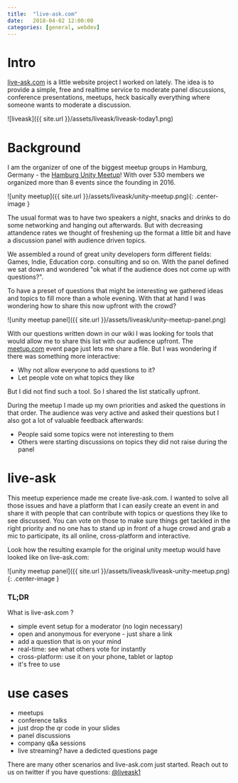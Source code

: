 ```yaml
---
title:  "live-ask.com"
date:   2018-04-02 12:00:00
categories: [general, webdev]
---
```


# Intro

[live-ask.com](https://www.live-ask.com) is a little website project I worked on lately. The idea is to provide a simple, free and realtime service to moderate panel discussions, conference presentations, meetups, heck basically everything where someone wants to moderate a discussion.

![liveask]({{ site.url }}/assets/liveask/liveask-today1.png)

# Background

I am the organizer of one of the biggest meetup groups in Hamburg, Germany - the [Hamburg Unity Meetup](https://www.meetup.com/Hamburg-Unity-Meetup/)!
With over 530 members we organized more than 8 events since the founding in 2016.

![unity meetup]({{ site.url }}/assets/liveask/unity-meetup.png){: .center-image }

The usual format was to have two speakers a night, snacks and drinks to do some networking and hanging out afterwards. But with decreasing attandence rates we thought of freshening up the format a little bit and have a discussion panel with audience driven topics.

We assembled a round of great unity developers form different fields: Games, Indie, Education corp. consulting and so on. With the panel defined we sat down and wondered "ok what if the audience does not come up with questions?". 

To have a preset of questions that might be interesting we gathered ideas and topics to fill more than a whole evening. With that at hand I was wondering how to share this now upfront with the crowd?

![unity meetup panel]({{ site.url }}/assets/liveask/unity-meetup-panel.png)

With our questions written down in our wiki I was looking for tools that would allow me to share this list with our audience upfront. The [meetup.com](https://www.meetup.com) event page just lets me share a file. But I was wondering if there was something more interactive:

* Why not allow everyone to add questions to it? 
* Let people vote on what topics they like

But I did not find such a tool. So I shared the list statically upfront.

During the meetup I made up my own priorities and asked the questions in that order. The audience was very active and asked their questions but I also got a lot of valuable feedback afterwards:

* People said some topics were not interesting to them
* Others were starting discussions on topics they did not raise during the panel

# live-ask

This meetup experience made me create live-ask.com. I wanted to solve all those issues and have a platform that I can easily create an event in and share it with people that can contribute with topics or questions they like to see discussed. You can vote on those to make sure things get tackled in the right priority and no one has to stand up in front of a huge crowd and grab a mic to participate, its all online, cross-platform and interactive.

Look how the resulting example for the original unity meetup would have looked like on live-ask.com:

![unity meetup panel]({{ site.url }}/assets/liveask/liveask-unity-meetup.png){: .center-image }

### TL;DR

What is live-ask.com ?

* simple event setup for a moderator (no login necessary)
* open and anonymous for everyone - just share a link
* add a question that is on your mind
* real-time: see what others vote for instantly
* cross-platform: use it on your phone, tablet or laptop
* it's free to use

# use cases

* meetups
* conference talks
* just drop the qr code in your slides
* panel discussions
* company q&a sessions
* live streaming? have a dedicted questions page

There are many other scenarios and live-ask.com just started. Reach out to us on twitter if you have questions: [@liveask1](https://twitter.com/liveask1)